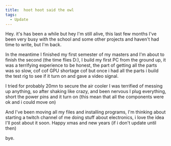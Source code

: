 ```yaml
---
title:  hoot hoot said the owl
tags:
  - Update
---
```

Hey.
it's has been a while but hey I'm still alive, this last few months I've been very busy with the school and some other projects and haven't had time to write, but I'm back.

In the meantime I finished my first semester of my masters and I'm about to finish the second (the time flies D:), I build my first PC from the ground up, it was a terrifying experience to be honest, the part of getting all the parts was so slow, cof cof GPU shortage cof but once i had all the parts i build the test rig to see if it turn on and gave a video signal.

I tried for probably 20mn to secure the air cooler I was terrified of messing up anything, so after shaking like crazy, and been nervous I plug everything, short the power pins and it turn on (this mean that all the components were ok and i could move on)

And I've been moving all my files and installing programs, I'm thinking about starting a twitch channel of me doing stuff about electronics, i love the idea I'll post about it soon. Happy xmas and new years (if i don't update until then)

bye.
